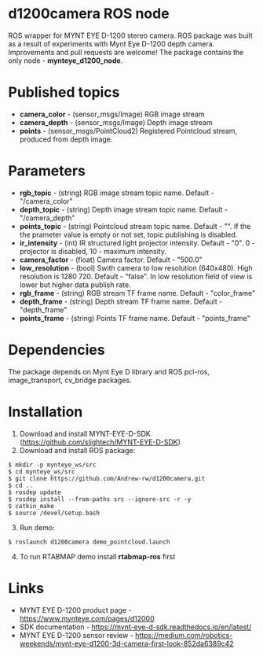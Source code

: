 # d1200camera ROS node
ROS wrapper for MYNT EYE D-1200 stereo camera.
ROS package was built as a result of experiments with Mynt Eye D-1200 depth camera. Improvements and pull requests are welcome!
The package contains the only node - **mynteye_d1200_node**. 

# Published topics

* **camera_color** - (sensor_msgs/Image) RGB image stream
* **camera_depth** - (sensor_msgs/Image) Depth image stream
* **points** - (sensor_msgs/PointCloud2) Registered Pointcloud stream, produced from depth image. 

# Parameters

* **rgb_topic** - (string) RGB image stream topic name. Default - "/camera_color"
* **depth_topic** - (string) Depth image stream topic name. Default - "/camera_depth"
* **points_topic** - (string) Pointcloud stream topic name. Default - "". If the the prameter value is empty or not set, topic publishing is disabled.
* **ir_intensity** - (int) IR structured light projector intensity. Default - "0". 0 - projector is disabled, 10 - maximum intensity.
* **camera_factor** - (float) Camera factor. Default - "500.0"
* **low_resolution** - (bool) Swith camera to low resolution (640x480). High resolution is 1280 720. Default - "false". In low resolution field of view is lower but higher data publish rate.
* **rgb_frame** - (string) RGB stream TF frame name. Default - "color_frame"
* **depth_frame** - (string) Depth stream TF frame name. Default - "depth_frame"
* **points_frame** - (string) Points TF frame name. Default - "points_frame"

# Dependencies
The package depends on Mynt Eye D library and ROS pcl-ros, image_transport, cv_bridge packages.

# Installation
1) Download and install MYNT-EYE-D-SDK (https://github.com/slightech/MYNT-EYE-D-SDK)
2) Download and install ROS package:
```
$ mkdir -p mynteye_ws/src
$ cd mynteye_ws/src
$ git clone https://github.com/Andrew-rw/d1200camera.git
$ cd ..
$ rosdep update
$ rosdep install --from-paths src --ignore-src -r -y
$ catkin_make
$ source /devel/setup.bash
```
3) Run demo:
```
$ roslaunch d1200camera demo_pointcloud.launch
```
4) To run RTABMAP demo install **rtabmap-ros** first 


# Links

* MYNT EYE D-1200 product page - https://www.mynteye.com/pages/d12000
* SDK documentation - https://mynt-eye-d-sdk.readthedocs.io/en/latest/
* MYNT EYE D-1200 sensor review - https://medium.com/robotics-weekends/mynt-eye-d1200-3d-camera-first-look-852da6389c42

